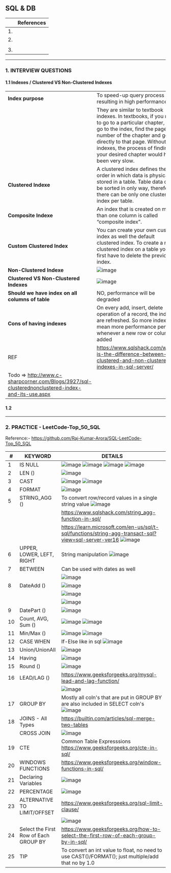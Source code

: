 ## SQL & DB
 |    | References |
 |-|-|
 | 1. |  |
 | 2. |  |
 |    |  |
 | 3. |  |
----------------------------------------------------------------------------------------
### 1. INTERVIEW QUESTIONS

#### 1.1 Indexes / Clustered VS Non-Clustered Indexes
| | |
|-|-|
| **Index purpose** | To speed-up query process resulting in high performance. |
| | They are similar to textbook indexes. In textbooks, if you need to go to a particular chapter, you go to the index, find the page number of the chapter and go directly to that page. Without indexes, the process of finding your desired chapter would have been very slow. 
| **Clustered Indexe** | A clustered index defines the order in which data is physically stored in a table. Table data can be sorted in only way, therefore, there can be only one clustered index per table. |
| **Composite Indexe** |  An index that is created on more than one column is called “composite index”. |
| **Custom Clustered Index** | You can create your own custom index as well the default clustered index. To create a new clustered index on a table you first have to delete the previous index. |
| **Non-Clustered Indexe** | ![image](https://github.com/user-attachments/assets/0eb4fa3b-83f1-48fb-be01-df53279326c1) |
| **Clustered VS Non-Clustered Indexes** | ![image](https://github.com/user-attachments/assets/4f352322-f8dd-4b5c-b2fe-362bc11944cd) |
| **Should we have index on all columns of table** | NO, performance will be degraded |
| **Cons of having indexes** | On every add, insert, delete operation of a record, the indexes are refreshed. So more indexes mean more performance penalty whenever a new row or column is added |
| REF | https://www.sqlshack.com/what-is-the-difference-between-clustered-and-non-clustered-indexes-in-sql-server/
  Todo => http://www.c-sharpcorner.com/Blogs/3927/sql-clusterednonclustered-index-and-its-use.aspx  | 


#### 1.2
----------------------------------------------------------------------------------------
### 2. PRACTICE - LeetCode-Top_50_SQL
Reference:- https://github.com/Raj-Kumar-Arora/SQL-LeetCode-Top_50_SQL

|#| KEYWORD | DETAILS |
|---|---|---|
|1| IS NULL | ![image](https://github.com/user-attachments/assets/1facfcb7-7ca5-497e-9e90-b5163429e86b) ![image](https://github.com/user-attachments/assets/8ef24014-c5f8-4f50-a59f-dc99125ffcc9)  ![image](https://github.com/user-attachments/assets/822554e2-1b7b-40ed-9588-61efb5600bb1)   ![image](https://github.com/user-attachments/assets/3ea99ce5-7725-44ed-89ec-867e6ee181e3) |
|2| LEN () | ![image](https://github.com/user-attachments/assets/96fc2ab3-c7fb-4609-abf5-dd8111fe7432)|
|3| CAST | ![image](https://github.com/user-attachments/assets/b3f20b1a-abcc-44f3-9aa0-0e085aabeaed) ![image](https://github.com/user-attachments/assets/cdaeec36-cc81-43ae-96f6-40d002c01fc4) |
|4| FORMAT |![image](https://github.com/user-attachments/assets/a247bc43-6e90-42a6-818f-bd602ab1867d) |
|5| STRING_AGG ()| To convert row/record values in a single string value  ![image](https://github.com/user-attachments/assets/964d5392-640b-4ced-96f0-3cf8877cc8ab)  
| |  | https://www.sqlshack.com/string_agg-function-in-sql/ 
| |  | https://learn.microsoft.com/en-us/sql/t-sql/functions/string-agg-transact-sql?view=sql-server-ver16  ![image](https://github.com/user-attachments/assets/e4f0f700-77b6-4d18-a814-441aee07dd45) |
|6| UPPER, LOWER, LEFT, RIGHT | String manipulation ![image](https://github.com/user-attachments/assets/4d12c398-8b07-4cd7-8774-6d4d6c721a05)|
|7| BETWEEN | Can be used with dates as well |
| | | ![image](https://github.com/user-attachments/assets/7dbb0db9-7b84-4e0b-a10d-d7430c3e5229) |
|8| DateAdd () | ![image](https://github.com/user-attachments/assets/bdbf4f70-9cbd-40b7-b712-10584a9ddc2f)  |
| | | ![image](https://github.com/user-attachments/assets/61b48ca4-af21-4da9-a910-1d1cddbeb208) |
| | |   ![image](https://github.com/user-attachments/assets/23561275-ea49-4151-be17-dd68b6c7c2e9) |
|9| DatePart () |![image](https://github.com/user-attachments/assets/1a924817-f822-48de-a8da-65461d8119e5)|
|10| Count, AVG, Sum () | ![image](https://github.com/user-attachments/assets/b99c3185-c720-4558-b4ba-4e5e44559689) ![image](https://github.com/user-attachments/assets/1f218942-f692-4a6a-9d93-10c3600c4294) |
|11| Min/Max () | ![image](https://github.com/user-attachments/assets/d3d0dcd8-891e-4ccd-83a8-d4cefc4dd921) ![image](https://github.com/user-attachments/assets/44d0da05-4db4-478a-96c0-1a8f81544b4b)    |
|12| CASE WHEN |If-Else like in sql ![image](https://github.com/user-attachments/assets/b15e412c-a0be-4bd1-b117-ea2bfad84a1f)|
|13| Union/UnionAll | ![image](https://github.com/user-attachments/assets/c82809f5-9946-4764-9047-05581328917c) |
|14| Having | ![image](https://github.com/user-attachments/assets/d4c5e547-f602-400b-8f31-19d9b5265826)  |
|15| Round ()| ![image](https://github.com/user-attachments/assets/28077a20-45f5-412a-b994-d7f6f8345128) |
|16| LEAD/LAG () | https://www.geeksforgeeks.org/mysql-lead-and-lag-function/  |
| |  | ![image](https://github.com/user-attachments/assets/8feb896d-0202-4f4d-948d-7a20c15972c5)  | 
|17| GROUP BY | Mostly all coln's that are put in GROUP BY are also included in SELECT coln's ![image](https://github.com/user-attachments/assets/d656ec87-94e2-4272-9144-fc130a7e8957) |
|18| JOINS - All Types | https://builtin.com/articles/sql-merge-two-tables | 
|  | CROSS JOIN | ![image](https://github.com/user-attachments/assets/79f67d72-7b80-4637-b66c-620beed511bd) |
|19| CTE | Common Table Expresssions https://www.geeksforgeeks.org/cte-in-sql/ | 
|20| WINDOWS FUNCTIONS | https://www.geeksforgeeks.org/window-functions-in-sql/ |
|21| Declaring Variables | ![image](https://github.com/user-attachments/assets/f5f7648a-b37e-4778-b67a-f779afe880a4) | 
|22| PERCENTAGE | ![image](https://github.com/user-attachments/assets/f5f7648a-b37e-4778-b67a-f779afe880a4) | 
|23| ALTERNATIVE TO LIMIT/OFFSET | https://www.geeksforgeeks.org/sql-limit-clause/ |
|  | | ![image](https://github.com/user-attachments/assets/27a67098-1c16-4d11-966d-8c7c90635475) |
|24| Select the First Row of Each GROUP BY | https://www.geeksforgeeks.org/how-to-select-the-first-row-of-each-group-by-in-sql/ |
|25| TIP | To convert an int value to float, no need to use CAST()/FORMAT(); just multiple/add that no by 1.0 |

